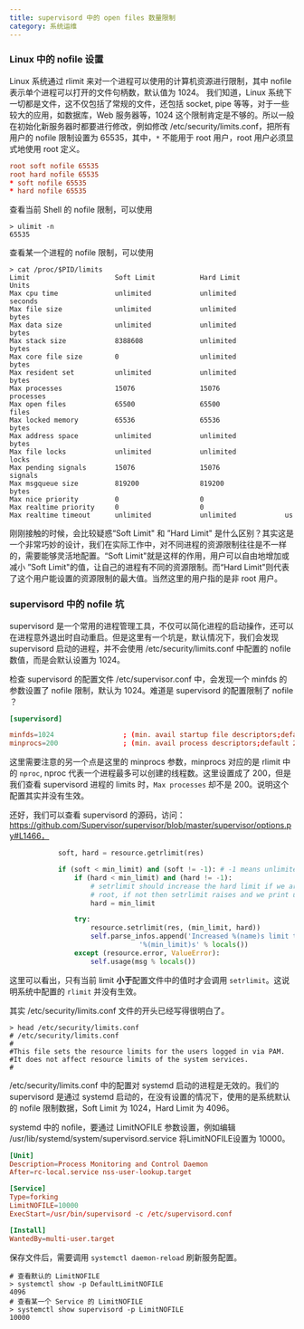 ```yaml
---
title: supervisord 中的 open files 数量限制
category: 系统运维
---
```


### Linux 中的 nofile 设置

Linux 系统通过 rlimit 来对一个进程可以使用的计算机资源进行限制，其中 nofile 表示单个进程可以打开的文件句柄数，默认值为 1024。 我们知道，Linux 系统下一切都是文件，这不仅包括了常规的文件，还包括 socket, pipe 等等，对于一些较大的应用，如数据库，Web 服务器等，1024 这个限制肯定是不够的。所以一般在初始化新服务器时都要进行修改，例如修改 /etc/security/limits.conf，把所有用户的 nofile 限制设置为 65535，其中，`*` 不能用于 root 用户，root 用户必须显式地使用 root 定义。
```conf
root soft nofile 65535
root hard nofile 65535
* soft nofile 65535
* hard nofile 65535
```
查看当前 Shell 的 nofile 限制，可以使用
```
> ulimit -n
65535
```
查看某一个进程的 nofile 限制，可以使用
```shell
> cat /proc/$PID/limits
Limit                     Soft Limit           Hard Limit           Units
Max cpu time              unlimited            unlimited            seconds
Max file size             unlimited            unlimited            bytes
Max data size             unlimited            unlimited            bytes
Max stack size            8388608              unlimited            bytes
Max core file size        0                    unlimited            bytes
Max resident set          unlimited            unlimited            bytes
Max processes             15076                15076                processes
Max open files            65500                65500                files
Max locked memory         65536                65536                bytes
Max address space         unlimited            unlimited            bytes
Max file locks            unlimited            unlimited            locks
Max pending signals       15076                15076                signals
Max msgqueue size         819200               819200               bytes
Max nice priority         0                    0
Max realtime priority     0                    0
Max realtime timeout      unlimited            unlimited            us
```
刚刚接触的时候，会比较疑惑“Soft Limit" 和 ”Hard Limit" 是什么区别？其实这是一个非常巧妙的设计，我们在实际工作中，对不同进程的资源限制往往是不一样的，需要能够灵活地配置。“Soft Limit"就是这样的作用，用户可以自由地增加或减小 ”Soft Limit"的值，让自己的进程有不同的资源限制。而“Hard Limit"则代表了这个用户能设置的资源限制的最大值。当然这里的用户指的是非 root 用户。

### supervisord 中的 nofile 坑

supervisord 是一个常用的进程管理工具，不仅可以简化进程的启动操作，还可以在进程意外退出时自动重启。但是这里有一个坑是，默认情况下，我们会发现 supervisord 启动的进程，并不会使用 /etc/security/limits.conf 中配置的 nofile 数值，而是会默认设置为 1024。

检查 supervisord 的配置文件 /etc/supervisor.conf 中，会发现一个 minfds 的参数设置了 nofile 限制，默认为 1024。难道是 supervisord 的配置限制了 nofile ？
```conf
[supervisord]

minfds=1024                 ; (min. avail startup file descriptors;default 1024)
minprocs=200                ; (min. avail process descriptors;default 200)
```
这里需要注意的另一个点是这里的 minprocs 参数，minprocs 对应的是 rlimit 中的 `nproc`, nproc 代表一个进程最多可以创建的线程数。这里设置成了 200，但是我们查看 supervisord 进程的 limits 时，`Max processes` 却不是 200。说明这个配置其实并没有生效。

还好，我们可以查看 supervisord 的源码，访问：https://github.com/Supervisor/supervisor/blob/master/supervisor/options.py#L1466，
```python
            soft, hard = resource.getrlimit(res)

            if (soft < min_limit) and (soft != -1): # -1 means unlimited
                if (hard < min_limit) and (hard != -1):
                    # setrlimit should increase the hard limit if we are
                    # root, if not then setrlimit raises and we print usage
                    hard = min_limit

                try:
                    resource.setrlimit(res, (min_limit, hard))
                    self.parse_infos.append('Increased %(name)s limit to '
                                '%(min_limit)s' % locals())
                except (resource.error, ValueError):
                    self.usage(msg % locals())
```
这里可以看出，只有当前 limit **小于**配置文件中的值时才会调用 `setrlimit`。这说明系统中配置的 `rlimit` 并没有生效。

其实 /etc/security/limits.conf 文件的开头已经写得很明白了。
```shell
> head /etc/security/limits.conf
# /etc/security/limits.conf
#
#This file sets the resource limits for the users logged in via PAM.
#It does not affect resource limits of the system services.
#
```
/etc/security/limits.conf 中的配置对 systemd 启动的进程是无效的。我们的 supervisord 是通过 systemd 启动的，在没有设置的情况下，使用的是系统默认的 nofile 限制数据，Soft Limit 为 1024，Hard Limit 为 4096。

systemd 中的 nofile，要通过 LimitNOFILE 参数设置，例如编辑 /usr/lib/systemd/system/supervisord.service 将LimitNOFILE设置为 10000。
```conf
[Unit]
Description=Process Monitoring and Control Daemon
After=rc-local.service nss-user-lookup.target

[Service]
Type=forking
LimitNOFILE=10000
ExecStart=/usr/bin/supervisord -c /etc/supervisord.conf

[Install]
WantedBy=multi-user.target
```
保存文件后，需要调用 `systemctl daemon-reload` 刷新服务配置。
```shell
# 查看默认的 LimitNOFILE
> systemctl show -p DefaultLimitNOFILE
4096
# 查看某一个 Service 的 LimitNOFILE
> systemctl show supervisord -p LimitNOFILE
10000
```